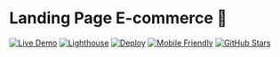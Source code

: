 # Landing Page E-commerce 🚀

[![Live Demo](https://img.shields.io/badge/Live%20Demo-Online-green?style=for-the-badge&logo=netlify)](https://tu-landing.com)
[![Lighthouse](https://img.shields.io/badge/Performance-95%25-success?style=for-the-badge&logo=lighthouse)](https://pagespeed.web.dev/)
[![Deploy](https://img.shields.io/github/deployments/tu-usuario/tu-repo/production?style=for-the-badge&logo=netlify)](https://github.com/tu-usuario/tu-repo/deployments)
[![Mobile Friendly](https://img.shields.io/badge/Mobile%20-Friendly-Yes-success?style=for-the-badge&logo=responsive)](https://google.com)
[![GitHub Stars](https://img.shields.io/github/stars/tu-usuario/tu-repo?style=for-the-badge&logo=github)](https://github.com/tu-usuario/tu-repo/stargazers)